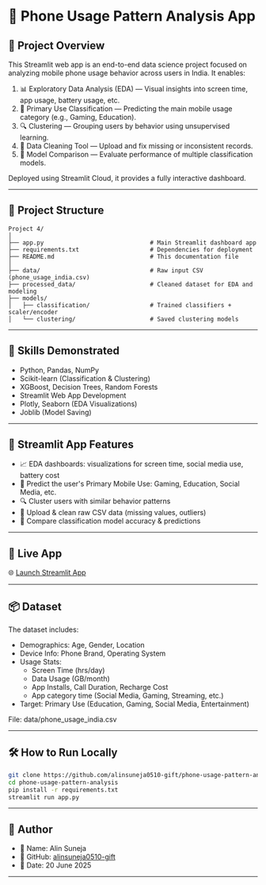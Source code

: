 # 📱 Phone Usage Pattern Analysis App

## 📌 Project Overview

This Streamlit web app is an end-to-end data science project focused on analyzing mobile phone usage behavior across users in India. It enables:

1. 📊 Exploratory Data Analysis (EDA) — Visual insights into screen time, app usage, battery usage, etc.  
2. 🎯 Primary Use Classification — Predicting the main mobile usage category (e.g., Gaming, Education).  
3. 🔍 Clustering — Grouping users by behavior using unsupervised learning.  
4. 🧼 Data Cleaning Tool — Upload and fix missing or inconsistent records.  
5. 🧪 Model Comparison — Evaluate performance of multiple classification models.

Deployed using Streamlit Cloud, it provides a fully interactive dashboard.

---

## 📁 Project Structure

```
Project 4/
│
├── app.py                              # Main Streamlit dashboard app
├── requirements.txt                    # Dependencies for deployment
├── README.md                           # This documentation file
│
├── data/                               # Raw input CSV (phone_usage_india.csv)
├── processed_data/                     # Cleaned dataset for EDA and modeling
├── models/
│   ├── classification/                 # Trained classifiers + scaler/encoder
│   └── clustering/                     # Saved clustering models
```

---

## 🧠 Skills Demonstrated

- Python, Pandas, NumPy  
- Scikit-learn (Classification & Clustering)  
- XGBoost, Decision Trees, Random Forests  
- Streamlit Web App Development  
- Plotly, Seaborn (EDA Visualizations)  
- Joblib (Model Saving)  

---

## 🚀 Streamlit App Features

- 📈 EDA dashboards: visualizations for screen time, social media use, battery cost  
- 🧮 Predict the user's Primary Mobile Use: Gaming, Education, Social Media, etc.  
- 🔍 Cluster users with similar behavior patterns  
- 🧼 Upload & clean raw CSV data (missing values, outliers)  
- 🧪 Compare classification model accuracy & predictions  

---

## 🔗 Live App

🌐 [Launch Streamlit App](https://alinsuneja0510-gift.streamlit.app)

---

## 📦 Dataset

The dataset includes:

- Demographics: Age, Gender, Location  
- Device Info: Phone Brand, Operating System  
- Usage Stats:
  - Screen Time (hrs/day)
  - Data Usage (GB/month)
  - App Installs, Call Duration, Recharge Cost
  - App category time (Social Media, Gaming, Streaming, etc.)
- Target: Primary Use (Education, Gaming, Social Media, Entertainment)

File: data/phone_usage_india.csv

---

## 🛠️ How to Run Locally

```bash
git clone https://github.com/alinsuneja0510-gift/phone-usage-pattern-analysis.git
cd phone-usage-pattern-analysis
pip install -r requirements.txt
streamlit run app.py
```

---

## 🧾 Author

- 👤 Name: Alin Suneja  
- 🔗 GitHub: [alinsuneja0510-gift](https://github.com/alinsuneja0510-gift)  
- 📅 Date: 20 June 2025

---
